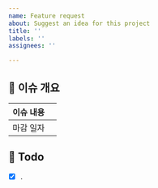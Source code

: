 ```yaml
---
name: Feature request
about: Suggest an idea for this project
title: ''
labels: ''
assignees: ''

---
```


## 🎯 이슈 개요
| 이슈 내용 |  |
| --- | --- |
| 마감 일자 |  |

## 🏹 Todo
 - [x]  .
<!-- 해야 할 일들을 적어주세요. -->
